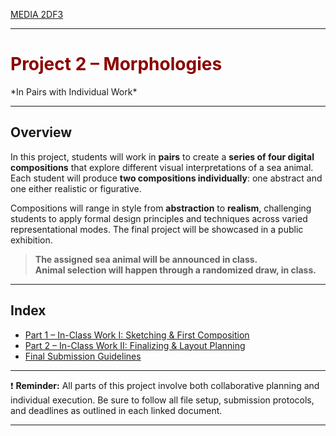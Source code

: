 [MEDIA 2DF3](README.md)

-------------------------------------------------------------------------------

<h1 style="color: darkred;">Project 2 – Morphologies</h1> 
*In Pairs with Individual Work*

---

## Overview

In this project, students will work in **pairs** to create a **series of four digital compositions** that explore different visual interpretations of a sea animal. Each student will produce **two compositions individually**: one abstract and one either realistic or figurative.  

Compositions will range in style from **abstraction** to **realism**, challenging students to apply formal design principles and techniques across varied representational modes. The final project will be showcased in a public exhibition.

> **The assigned sea animal will be announced in class.**  
> **Animal selection will happen through a randomized draw, in class.**

---

## Index

- [Part 1 – In-Class Work I: Sketching & First Composition](P2-InClassWork-I.pdf)
- [Part 2 – In-Class Work II: Finalizing & Layout Planning](P2-InClassWork-II.pdf)
- [Final Submission Guidelines](P2-Final-Submission.pdf)

---

❗ **Reminder:** All parts of this project involve both collaborative planning and individual execution. Be sure to follow all file setup, submission protocols, and deadlines as outlined in each linked document.

---
